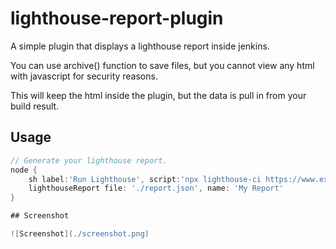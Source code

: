 # lighthouse-report-plugin

A simple plugin that displays a lighthouse report inside jenkins.

You can use archive() function to save files, but you cannot view any html with javascript for security reasons.

This will keep the html inside the plugin, but the data is pull in from your build result.

## Usage

```groovy
// Generate your lighthouse report.
node {
    sh label:'Run Lighthouse', script:'npx lighthouse-ci https://www.example.com --jsonReport --report=.'
    lighthouseReport file: './report.json', name: 'My Report'
}

## Screenshot

![Screenshot](./screenshot.png)
